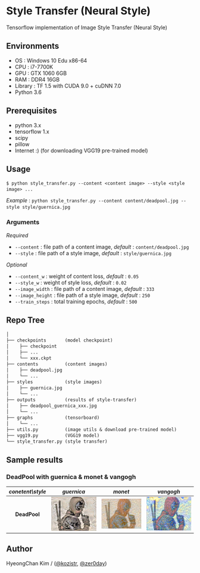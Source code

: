 # Style Transfer (Neural Style)
Tensorflow implementation of Image Style Transfer (Neural Style)

## Environments
* OS  : Windows 10 Edu x86-64
* CPU : i7-7700K
* GPU : GTX 1060 6GB
* RAM : DDR4 16GB
* Library : TF 1.5 with CUDA 9.0 + cuDNN 7.0
* Python 3.6

## Prerequisites
* python 3.x
* tensorflow 1.x
* scipy
* pillow
* Internet :) (for downloading VGG19 pre-trained model)

## Usage
    $ python style_transfer.py --content <content image> --style <style image> ...

*Example* : ```python style_transfer.py --content content/deadpool.jpg --style style/guernica.jpg```

### Arguments

*Required*
* ```--content``` : file path of a content image, *default* : ```content/deadpool.jpg```
* ```--style``` : file path of a style image, *default* : ```style/guernica.jpg```

*Optional*
* ```--content_w``` : weight of content loss, *default* : ```0.05```
* ```--style_w``` : weight of style loss, *default* : ```0.02```
* ```--image_width``` : file path of a content image, *default* : ```333```
* ```--image_height``` : file path of a style image, *default* : ```250```
* ```--train_steps``` : total training epochs, *default* : ```500```

## Repo Tree
```
│
├── checkpoints       (model checkpoint)
│    ├── checkpoint
│    ├── ...
│    └── xxx.ckpt
├── contents          (content images)
│    ├── deadpool.jpg
│    └── ...
├── styles            (style images)
│    ├── guernica.jpg
│    └── ...
├── outputs           (results of style-transfer)
│    ├── deadpool_guernica_xxx.jpg
│    └── ...
├── graphs            (tensorboard)
│    └── ...
├── utils.py          (image utils & download pre-trained model)
├── vgg19.py          (VGG19 model)
└── style_transfer.py (style transfer)
```

## Sample results

### DeadPool with guernica & monet & vangogh

*conetent\style* | *guernica* | *monet* | *vangogh*
:---: | :---: | :---: | :---:
**DeadPool** | ![Generated Image](https://github.com/kozistr/style-transfer/blob/master/outputs/deadpool_guernica_499.png) | ![Generated Image](https://github.com/kozistr/style-transfer/blob/master/outputs/deadpool_monet_499.png) | ![Generated Image](https://github.com/kozistr/style-transfer/blob/master/outputs/deadpool_vangogh_499.png)

## Author
HyeongChan Kim / ([@kozistr](https://kozistr.github.io), [@zer0day](http://zer0day.tistory.com))
